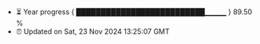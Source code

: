 - ⏳ Year progress { ██████████████████████████▁▁▁▁ } 89.50 %
- ⏰ Updated on Sat, 23 Nov 2024 13:25:07 GMT


